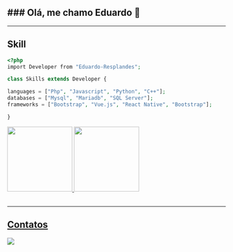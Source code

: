 <h2>### Olá, me chamo Eduardo 👋</h2>
<hr>

## Skill
```php
<?php
import Developer from "Eduardo-Resplandes";

class Skills extends Developer {

languages = ["Php", "Javascript", "Python", "C++"];
databases = ["Mysql", "Mariadb", "SQL Server"];
frameworks = ["Bootstrap", "Vue.js", "React Native", "Bootstrap"];

}
```
<div>
  <a href="https://github.com/EResplandes">
  <img height="150em" src="https://github-readme-stats.vercel.app/api?username=EResplandes&show_icons=true&theme=dark&include_all_commits=true&count_private=true"/>
  <img height="150em" src="https://github-readme-stats.vercel.app/api/top-langs/?username=EResplandes&layout=compact&langs_count=7&theme=dark"/>
</div><br>

  
<hr>
  
  <h2>Contatos</h2>
  
<div>
  <a href="https://www.linkedin.com/in/eduardo-resplandes/" target="_blank"><img src="https://img.shields.io/badge/-LinkedIn-%230077B5?style=for-the-badge&logo=linkedin&logoColor=white" target="_blank"></a>   
</div>
